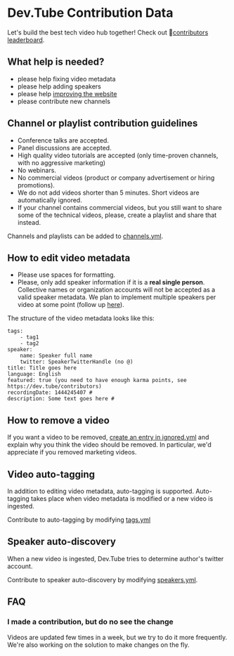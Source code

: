 
# Dev.Tube Contribution Data

Let's build the best tech video hub together! Check out 🥇[contributors leaderboard](https://dev.tube/contributors).

## What help is needed?

* please help fixing video metadata
* please help adding speakers
* please help [improving the website](https://github.com/watch-devtube/web/issues)
* please contribute new channels

## Channel or playlist contribution guidelines

* Conference talks are accepted.
* Panel discussions are accepted.
* High quality video tutorials are accepted (only time-proven channels, with no aggressive marketing)
* No webinars.
* No commercial videos (product or company advertisement or hiring promotions).
* We do not add videos shorter than 5 minutes. Short videos are automatically ignored.
* If your channel contains commercial videos, but you still want to share some of the technical videos, please, create a playlist and share that instead.

Channels and playlists can be added to [channels.yml](https://github.com/watch-devtube/contrib/edit/master/channels.yml).

## How to edit video metadata

* Please use spaces for formatting.
* Please, only add speaker information if it is a **real single person**. Collective names or organization accounts will not be accepted as a valid speaker metadata. We plan to implement multiple speakers per video at some point (follow up [here](https://github.com/watch-devtube/web/issues/50)). 

The structure of the video metadata looks like this:

```
tags:
    - tag1
    - tag2
speaker:
    name: Speaker full name
    twitter: SpeakerTwitterHandle (no @)
title: Title goes here
language: English
featured: true (you need to have enough karma points, see https://dev.tube/contributors)
recordingDate: 1444245407 # 
description: Some text goes here #
```

## How to remove a video

If you want a video to be removed, [create an entry in ignored.yml](https://github.com/watch-devtube/contrib/blob/master/ignored.yml) and explain why you think the video should be removed. In particular, we'd appreciate if you removed marketing videos.

## Video auto-tagging

In addition to editing video metadata, auto-tagging is supported. Auto-tagging takes place when video metadata is modified or a new video is ingested.

Contribute to auto-tagging by modifying [tags.yml](https://github.com/watch-devtube/contrib/edit/master/tags.yml)

## Speaker auto-discovery

When a new video is ingested, Dev.Tube tries to determine author's twitter account.

Contribute to speaker auto-discovery by modifying [speakers.yml](https://github.com/watch-devtube/contrib/edit/master/speakers.yml).

## FAQ

### I made a contribution, but do no see the change
Videos are updated few times in a week, but we try to do it more frequently. We're also working on the solution to make changes on the fly.

